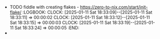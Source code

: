 - TODO fiddle with creating flakes - https://zero-to-nix.com/start/init-flake/
  :LOGBOOK:
  CLOCK: [2025-01-11 Sat 18:33:09]--[2025-01-11 Sat 18:33:11] =>  00:00:02
  CLOCK: [2025-01-11 Sat 18:33:12]--[2025-01-11 Sat 18:33:15] =>  00:00:03
  CLOCK: [2025-01-11 Sat 18:33:19]--[2025-01-11 Sat 18:33:24] =>  00:00:05
  :END:
-